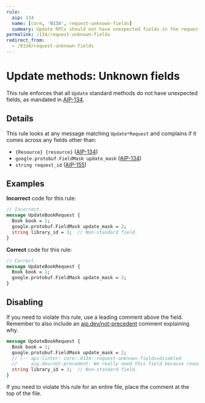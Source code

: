 ```yaml
---
rule:
  aip: 134
  name: [core, '0134', request-unknown-fields]
  summary: Update RPCs should not have unexpected fields in the request.
permalink: /134/request-unknown-fields
redirect_from:
  - /0134/request-unknown-fields
---
```


# Update methods: Unknown fields

This rule enforces that all `Update` standard methods do not have unexpected
fields, as mandated in [AIP-134][].

## Details

This rule looks at any message matching `Update*Request` and complains if it
comes across any fields other than:

- `{Resource} {resource}` ([AIP-134][])
- `google.protobuf.FieldMask update_mask` ([AIP-134][])
- `string request_id` ([AIP-155][])

## Examples

**Incorrect** code for this rule:

```proto
// Incorrect.
message UpdateBookRequest {
  Book book = 1;
  google.protobuf.FieldMask update_mask = 2;
  string library_id = 3;  // Non-standard field.
}
```

**Correct** code for this rule:

```proto
// Correct.
message UpdateBookRequest {
  Book book = 1;
  google.protobuf.FieldMask update_mask = 2;
}
```

## Disabling

If you need to violate this rule, use a leading comment above the field.
Remember to also include an [aip.dev/not-precedent][] comment explaining why.

```proto
message UpdateBookRequest {
  Book book = 1;
  google.protobuf.FieldMask update_mask = 2;
  // (-- api-linter: core::0134::request-unknown-fields=disabled
  //     aip.dev/not-precedent: We really need this field because reasons. --)
  string library_id = 3;  // Non-standard field.
}
```

If you need to violate this rule for an entire file, place the comment at the
top of the file.

[aip-134]: https://aip.dev/134
[aip-155]: https://aip.dev/155
[aip.dev/not-precedent]: https://aip.dev/not-precedent
